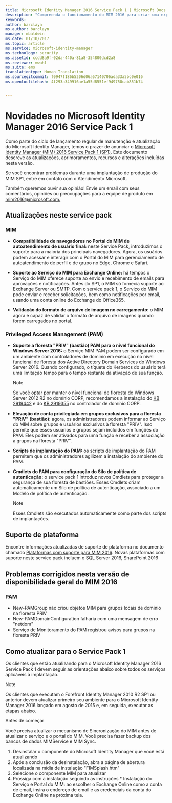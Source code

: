 ```yaml
---
title: Microsoft Identity Manager 2016 Service Pack 1 | Microsoft Docs
description: "Compreenda o funcionamento do MIM 2016 para criar uma experiência de gerenciamento de identidade mais segura e mais conveniente na nuvem e local."
keywords: 
author: barclayn
ms.author: barclayn
manager: mbaldwin
ms.date: 01/10/2017
ms.topic: article
ms.service: microsoft-identity-manager
ms.technology: security
ms.assetid: ccdd8a9f-02da-440a-81a8-354800dcd2a8
ms.reviewer: mwahl
ms.suite: ems
translationtype: Human Translation
ms.sourcegitcommit: f0947f186b5206d06a67140706ada33a5bc0e016
ms.openlocfilehash: 4f293a349916ae1a55d8551ef949758cab851b74


---
```

# <a name="whats-new-for-microsoft-identity-manager-2016-service-pack-1"></a>Novidades no Microsoft Identity Manager 2016 Service Pack 1 #

Como parte do ciclo de lançamento regular de manutenção e atualização do Microsoft Identity Manager, temos o prazer de anunciar o [Microsoft Identity Manager (MIM) 2016 Service Pack 1 (SP1)](https://msdn.microsoft.com/subscriptions/downloads/?fileid=70212#searchTerm=&Languages=en&PageSize=10&PageIndex=0&FileId=70212). Este documento descreve as atualizações, aprimoramentos, recursos e alterações incluídas nesta versão.

Se você encontrar problemas durante uma implantação de produção do MIM SP1, entre em contato com o Atendimento Microsoft.

Também queremos ouvir sua opinião! Envie um email com seus comentários, opiniões ou preocupações para a equipe de produto em [mim2016@microsoft.com.](mailto:mim2016@microsoft.com)



## <a name="updates-in-this-service-pack"></a>Atualizações neste service pack #

### <a name="mim"></a>MIM

- **Compatibilidade de navegadores no Portal do MIM de autoatendimento de usuário final:** neste Service Pack, introduzimos o suporte para a maioria dos principais navegadores. Agora, os usuários podem acessar e interagir com o Portal do MIM para gerenciamento de autoatendimento de perfil e de grupo no Edge, Chrome e Safari.

- **Suporte ao Serviço do MIM para Exchange Online:** há tempos o Serviço do MIM oferece suporte ao envio e recebimento de emails para aprovações e notificações. Antes do SP1, o MIM só fornecia suporte ao Exchange Server ou SMTP. Com o service pack 1, o Serviço do MIM pode enviar e receber solicitações, bem como notificações por email, usando uma conta online do Exchange do Office365.

- **Validação do formato de arquivo de imagem no carregamento:** o MIM agora é capaz de validar o formato de arquivo de imagens quando forem carregados no portal.

### <a name="privileged-access-managementpam"></a>Privileged Access Management (PAM)

- **Suporte a floresta "PRIV" (bastião) PAM para o nível funcional do Windows Server 2016:** o Serviço MIM PAM podem ser configurado em um ambiente com controladores de domínio em execução no nível funcional de floresta dos Active Directory Domain Services do Windows Server 2016. Quando configurado, o tíquete do Kerberos do usuário terá uma limitação tempo para o tempo restante da ativação de sua função.

    >[!Note]
    Se você optar por manter o nível funcional de floresta do Windows Server 2012 R2 no domínio CORP, recomendamos a instalação do [KB 2919442](https://support.microsoft.com/en-us/kb/2919442) e do [KB 2919355](https://support.microsoft.com/en-us/kb/2919355) no controlador de domínio CORP.

- **Elevação de conta privilegiada em grupos exclusivos para a floresta "PRIV" (bastião):** agora, os administradores podem informar ao Serviço do MIM sobre grupos e usuários exclusivos à floresta "PRIV". Isso permite que esses usuários e grupos sejam incluídos em funções do PAM.  Eles podem ser ativados para uma função e receber a associação a grupos na floresta "PRIV".

- **Scripts de implantação do PAM:** os scripts de implantação do PAM permitem que os administradores agilizem a instalação do ambiente do PAM.

- **Cmdlets do PAM para configuração do Silo de política de autenticação:** o service pack 1 introduz novos Cmdlets para proteger a segurança de sua floresta de bastiões. Esses Cmdlets criam automaticamente um Silo de política de autenticação, associado a um Modelo de política de autenticação.

    >[!Note]
    Esses Cmdlets são executados automaticamente como parte dos scripts de implantações.


## <a name="platform-support"></a>Suporte de plataforma
Encontre informações atualizadas de suporte de plataforma no documento chamado [Plataformas com suporte para MIM 2016](/microsoft-identity-manager/plan-design/microsoft-identity-manager-2016-supported-platforms).  Novas plataformas com suporte neste service pack incluem o SQL Server 2016, SharePoint 2016

## <a name="issues-fixed-in-this-release-from-mim-2016-general-availability"></a>Problemas corrigidos nesta versão de disponibilidade geral do MIM 2016

### <a name="pam"></a>PAM
- New-PAMGroup não criou objetos MIM para grupos locais de domínio na floresta PRIV
- New-PAMDomainConfiguration falharia com uma mensagem de erro "netdom"
- Serviço de Monitoramento do PAM registrou avisos para grupos na floresta PRIV

## <a name="how-to-upgrade-to-service-pack-1"></a>Como atualizar para o Service Pack 1

Os clientes que estão atualizando para o Microsoft Identity Manager 2016 Service Pack 1 devem seguir as orientações abaixo sobre todos os serviços aplicáveis à implantação.

>[!Note]
>Os clientes que executam o Forefront Identity Manager 2010 R2 SP1 ou anterior devem atualizar primeiro seu ambiente para o Microsoft Identity Manager 2016 lançado em agosto de 2015 e, em seguida, executar as etapas abaixo.

Antes de começar

Você precisa atualizar o mecanismo de Sincronização do MIM antes de atualizar o serviço e o portal do MIM.
Você precisa fazer backup dos bancos de dados MIMService e MIM Sync.

  1. Desinstalar o componente do Microsoft Identity Manager que você está atualizando
  2. Após a conclusão da desinstalação, abra a página de abertura localizada na mídia de instalação "FIMSplash.htm"
  3. Selecione o componente MIM para atualizar
  4. Prossiga com a instalação seguindo as instruções
    * Instalação do Serviço e Portal do MIM: ao escolher o Exchange Online como a conta de email, insira o endereço de email e as credenciais da conta do Exchange Online na próxima tela.



<!--HONumber=Jan17_HO2-->


